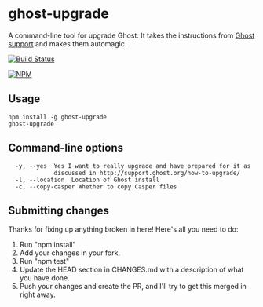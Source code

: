 # ghost-upgrade

A command-line tool for upgrade Ghost.  It takes the instructions from [Ghost support](http://support.ghost.org/how-to-upgrade/) and makes them automagic.

[![Build Status](https://secure.travis-ci.org/bdeitte/ghost-upgrade.png?branch=master)](http://travis-ci.org/bdeitte/ghost-upgrade)

[![NPM](https://nodei.co/npm/ghost-upgrade.png)](https://nodei.co/npm/ghost-upgrade/)

## Usage

```
npm install -g ghost-upgrade
ghost-upgrade
```

## Command-line options

```
  -y, --yes  Yes I want to really upgrade and have prepared for it as
             discussed in http://support.ghost.org/how-to-upgrade/
  -l, --location  Location of Ghost install
  -c, --copy-casper Whether to copy Casper files
```

## Submitting changes

Thanks for fixing up anything broken in here! Here's all you need to do:

1. Run "npm install"
2. Add your changes in your fork.
3. Run "npm test"
4. Update the HEAD section in CHANGES.md with a description of what you have done.
5. Push your changes and create the PR, and I'll try to get this merged in right away.
